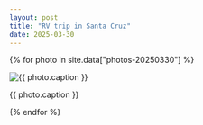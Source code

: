 ```yaml
---
layout: post
title: "RV trip in Santa Cruz"
date: 2025-03-30
---
```


{% for photo in site.data["photos-20250330"] %}
  <div>
    <img src="{{ site.baseurl }}/photos/{{ photo.file }}" alt="{{ photo.caption }}">
    <p>{{ photo.caption }}</p>
  </div>
{% endfor %}